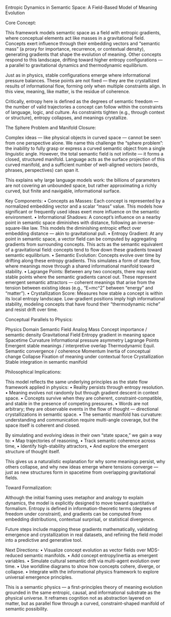 Entropic Dynamics in Semantic Space: A Field-Based Model of Meaning Evolution

Core Concept:

This framework models semantic space as a field with entropic gradients, where conceptual elements act like masses in a gravitational field. Concepts exert influence through their embedding vectors and “semantic mass” (a proxy for importance, recurrence, or contextual density), generating gradients that shape the evolution of meaning. Other concepts respond to this landscape, drifting toward higher entropy configurations — a parallel to gravitational dynamics and thermodynamic equilibrium.

Just as in physics, stable configurations emerge where informational pressure balances. These points are not fixed — they are the crystallized results of informational flow, forming only when multiple constraints align. In this view, meaning, like matter, is the residue of coherence.

Critically, entropy here is defined as the degrees of semantic freedom — the number of valid trajectories a concept can follow within the constraints of language, logic, and culture. As constraints tighten (e.g., through context or structure), entropy collapses, and meanings crystallize.

The Sphere Problem and Manifold Closure:

Complex ideas — like physical objects in curved space — cannot be seen from one perspective alone. We name this challenge the “sphere problem”: the inability to fully grasp or express a curved semantic object from a single linguistic angle. However, the total semantic field is not infinite — it forms a closed, structured manifold. Language acts as the surface projection of this curved manifold, and a sufficient number of well-aligned vectors (words, phrases, perspectives) can span it.

This explains why large language models work: the billions of parameters are not covering an unbounded space, but rather approximating a richly curved, but finite and navigable, informational surface.

Key Components:
	•	Concepts as Masses: Each concept is represented by a normalized embedding vector and a scalar “mass” value. This models how significant or frequently used ideas exert more influence on the semantic environment.
	•	Informational Shadows: A concept’s influence on a nearby point in semantic space diminishes with distance, following an inverse-square-like law. This models the diminishing entropic effect over embedding distance — akin to gravitational pull.
	•	Entropy Gradient: At any point in semantic space, a vector field can be computed by aggregating gradients from surrounding concepts. This acts as the semantic equivalent of a gravitational field: concepts tend to flow down these gradients toward semantic equilibrium.
	•	Semantic Evolution: Concepts evolve over time by drifting along these entropy gradients. This simulates a form of state flow, where meanings move through a shared informational manifold toward stability.
	•	Lagrange Points: Between any two concepts, there may exist stable points where the semantic gradients cancel out. These represent emergent semantic attractors — coherent meanings that arise from the tension between existing ideas (e.g., “E=mc^2” between “energy” and “matter”).
	•	Crystallization Score: Measures how stable a concept is within its local entropy landscape. Low-gradient positions imply high informational stability, modeling concepts that have found their “thermodynamic niche” and resist drift over time.

Conceptual Parallels to Physics:

Physics Domain	Semantic Field Analog
Mass	Concept importance / semantic density
Gravitational Field	Entropy gradient in meaning space
Spacetime Curvature	Informational pressure asymmetry
Lagrange Points	Emergent stable meanings / interpretive overlap
Thermodynamic Equil.	Semantic convergence / coherence
Momentum	Inertia of conceptual change
Collapse	Fixation of meaning under contextual force
Crystallization	Stable integration in semantic manifold

Philosophical Implications:

This model reflects the same underlying principles as the state flow framework applied in physics:
	•	Reality persists through entropy resolution.
	•	Meaning evolves not randomly but through gradient descent in context space.
	•	Concepts survive when they are coherent, constraint-compatible, and stable in the presence of competing pressures.
	•	Words are not arbitrary; they are observable events in the flow of thought — directional crystallizations in semantic space.
	•	The semantic manifold has curvature: understanding and communication require multi-angle coverage, but the space itself is coherent and closed.

By simulating and evolving ideas in their own “state space,” we gain a way to:
	•	Map trajectories of reasoning,
	•	Track semantic coherence across time,
	•	Identify high-stability attractors,
	•	And explore the emergent structure of thought itself.

This gives us a naturalistic explanation for why some meanings persist, why others collapse, and why new ideas emerge where tensions converge — just as new structures form in spacetime from overlapping gravitational fields.

Toward Formalization:

Although the initial framing uses metaphor and analogy to explain dynamics, the model is explicitly designed to move toward quantitative formalism. Entropy is defined in information-theoretic terms (degrees of freedom under constraint), and gradients can be computed from embedding distributions, contextual surprisal, or statistical divergence.

Future steps include mapping these gradients mathematically, validating emergence and crystallization in real datasets, and refining the field model into a predictive and generative tool.

Next Directions:
	•	Visualize concept evolution as vector fields over MDS-reduced semantic manifolds.
	•	Add concept entropy/inertia as emergent variables.
	•	Simulate cultural semantic drift via multi-agent evolution over time.
	•	Use worldline diagrams to show how concepts cohere, diverge, or collapse.
	•	Integrate with the informational physics framework to explore universal emergence principles.

This is a semantic physics — a first-principles theory of meaning evolution grounded in the same entropic, causal, and informational substrate as the physical universe. It reframes cognition not as abstraction layered on matter, but as parallel flow through a curved, constraint-shaped manifold of semantic possibility.
